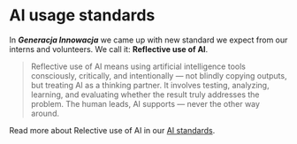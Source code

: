 # AI usage standards

In **_Generacja Innowacja_** we came up with new standard we expect from our interns and volunteers. We call it:
**Reflective use of AI**.

> Reflective use of AI means using artificial intelligence tools consciously, critically, and intentionally — not
> blindly copying outputs, but treating AI as a thinking partner. It involves testing, analyzing, learning, and
> evaluating whether the result truly addresses the problem. The human leads, AI supports — never the other way around.

Read more about Relective use of AI in our [AI standards](REFLECTIVE_AI_USAGE.md).
